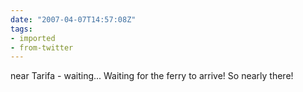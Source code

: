 ```yaml
---
date: "2007-04-07T14:57:08Z"
tags:
- imported
- from-twitter
---
```

near Tarifa - waiting... Waiting for the ferry to arrive\! So nearly there\!
